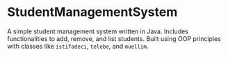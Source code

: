 # StudentManagementSystem
A simple student management system written in Java. Includes functionalities to add, remove, and list students. Built using OOP principles with classes like `istifadeci`, `telebe`, and `muellim`.
